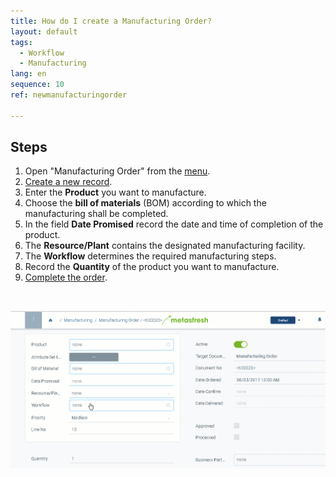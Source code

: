 ```yaml
---
title: How do I create a Manufacturing Order?
layout: default
tags:
  - Workflow
  - Manufacturing
lang: en
sequence: 10
ref: newmanufacturingorder

---
```


## Steps

1. Open "Manufacturing Order" from the [menu](Menu).
1. [Create a new record](New_Record_Window).
1. Enter the **Product** you want to manufacture.
1. Choose the **bill of materials** (BOM) according to which the manufacturing shall be completed.
1. In the field **Date Promised** record the date and time of completion of the product.
1. The **Resource/Plant** contains the designated manufacturing facility.
1. The **Workflow** determines the required manufacturing steps.
1. Record the **Quantity** of the product you want to manufacture.
1. [Complete the order](DocumentProcessingComplete).
<br>

![](assets/pp_order.gif)
